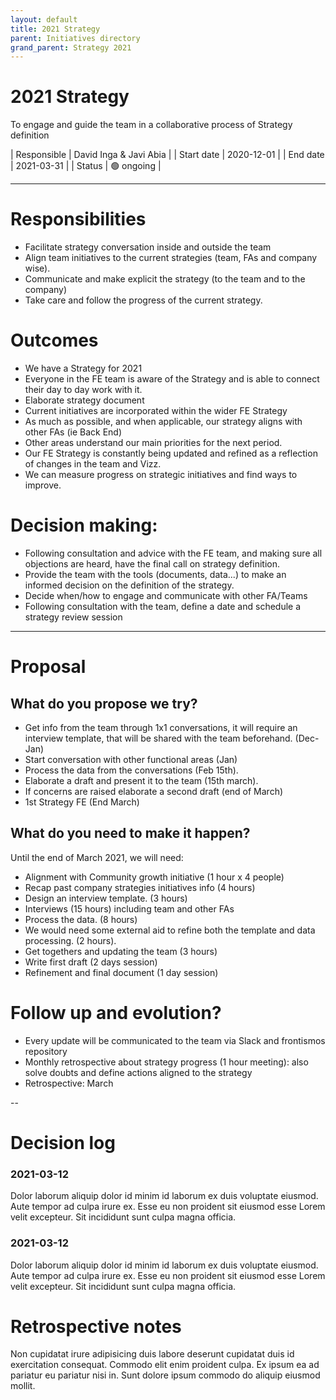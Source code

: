 ```yaml
---
layout: default
title: 2021 Strategy
parent: Initiatives directory
grand_parent: Strategy 2021
---
```


# 2021 Strategy

To engage and guide the team in a collaborative process of Strategy definition

| Responsible | David Inga & Javi Abia | 
| Start date | 2020-12-01   |
| End date | 2021-03-31     |
| Status | 🟢 ongoing |

---

# Responsibilities

- Facilitate strategy conversation inside and outside the team
- Align team initiatives to the current strategies (team, FAs and company wise).
- Communicate and make explicit the strategy (to the team and to the company)
- Take care and follow the progress of the current strategy.

# Outcomes

- We have a Strategy for 2021
- Everyone in the FE team is aware of the Strategy and is able to connect their day to day work with it.
- Elaborate strategy document 
- Current initiatives are incorporated within the wider FE Strategy 
- As much as possible, and when applicable, our strategy aligns with other FAs (ie Back End)
- Other areas understand our main priorities for the next period.
- Our FE Strategy is constantly being updated and refined as a reflection of changes in the team and Vizz. 
- We can measure progress on strategic initiatives and find ways to improve.


# Decision making:

- Following consultation and advice with the FE team, and making sure all objections are heard, have the final call on strategy definition.
- Provide the team with the tools (documents, data...) to make an informed decision on the definition of the strategy.
- Decide when/how to engage and communicate with other FA/Teams 
- Following consultation with the team, define a date and schedule a strategy review session

---

# Proposal

## What do you propose we try?

- Get info from the team through 1x1 conversations, it will require an interview template, that will be shared with the team beforehand. (Dec-Jan)
- Start conversation with other functional areas (Jan)
- Process the data from the conversations (Feb 15th).
- Elaborate a draft and present it to the team (15th march). 
- If concerns are raised elaborate a second draft (end of March)
- 1st Strategy FE (End March)

## What do you need to make it happen?

Until the end of March 2021, we will need:
- Alignment with Community growth initiative (1 hour x 4 people)
- Recap past company strategies initiatives info (4 hours)
- Design an interview template. (3 hours)
- Interviews (15 hours) including team and other FAs
- Process the data. (8 hours)
- We would need some external aid to refine both the template and data processing. (2 hours).
- Get togethers and updating the team (3 hours)
- Write first draft (2 days session)
- Refinement and final document (1 day session)

# Follow up and evolution?

- Every update will be communicated to the team via Slack and frontismos repository
- Monthly retrospective about strategy progress (1 hour meeting): also solve doubts and define actions aligned to the strategy
- Retrospective: March

--
# Decision log

### 2021-03-12

Dolor laborum aliquip dolor id minim id laborum ex duis voluptate eiusmod. Aute tempor ad culpa irure ex. Esse eu non proident sit eiusmod esse Lorem velit excepteur. Sit incididunt sunt culpa magna officia.

### 2021-03-12

Dolor laborum aliquip dolor id minim id laborum ex duis voluptate eiusmod. Aute tempor ad culpa irure ex. Esse eu non proident sit eiusmod esse Lorem velit excepteur. Sit incididunt sunt culpa magna officia.

# Retrospective notes

Non cupidatat irure adipisicing duis labore deserunt cupidatat duis id exercitation consequat. Commodo elit enim proident culpa. Ex ipsum ea ad pariatur eu pariatur nisi in. Sunt dolore ipsum commodo do aliquip eiusmod mollit.

